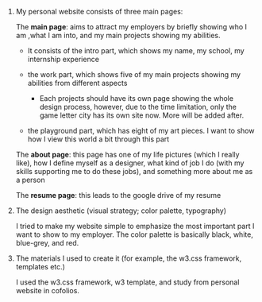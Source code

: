 1. My personal website consists of three main pages:
   

   The **main page**: aims to attract my employers by briefly showing who I am ,what I am into, and my main projects showing my abilities.
   
   - It consists of the intro part, which shows my name, my school, my internship experience
   
   - the work part, which shows five of my main projects showing my abilities from different aspects
   
     - Each projects should have its own page showing the whole design process, however, due to the time limitation, only the game letter city has its own site now. More will be added after.
       
   - the playground part, which has eight of my art pieces. I want to show how I view this world a bit through this part


   The **about page**: this page has one of my life pictures (which I really like), how I define myself as a designer, what kind of job I do (with my skills supporting me to do these jobs), and something more about me as a person

   The **resume page**: this leads to the google drive of my resume



3. The design aesthetic (visual strategy; color palette, typography)

    I tried to make my website simple to emphasize the most important part I want to show to my employer. The color palette is basically black, white, blue-grey, and red.


4. The materials I used to create it (for example, the w3.css framework, templates etc.)

    I used the w3.css framework, w3 template, and study from personal website in cofolios.
